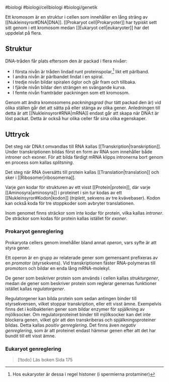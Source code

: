 #biologi #biologi/cellbiologi #biologi/genetik

Ett kromosom är en struktur i cellen som innehåller en lång sträng av [[Nukleinsyror#DNA|DNA]]. [[Prokaryot cell|Prokaryoter]] har typiskt sett sitt genom i ett kromosom medan [[Eukaryot cell|eukaryoter]] har det uppdelat på flera.

## Struktur
DNA-tråden får plats eftersom den är packad i flera nivåer:
- I första nivån är tråden lindad runt proteinspolar,[^1] likt ett pärlband.
- I andra nivån är pärlbandet lindat i en spiral.
- I tredje nivån bildar spiralen öglor och går fram och tillbaka.
- I fjärde nivån bildar den strängen en svängande kurva.
- I femte nivån framträder packningen som ett kromosom.

Genom att ändra kromosomens *packningsgrad* (hur tätt packad den är) vid olika ställen går det att sätta på eller stänga av olika gener. Anledningen till detta är att [[Nukleinsyror#RNA|mRNA]] endast går att skapa när DNA:t är löst packat. Detta är också hur olika celler får sina olika egenskaper.
## Uttryck
Det steg när DNA:t omvandlas till RNA kallas [[Transkription|transkription]]. Under transkriptionen bildas först en form av RNA som innehåller både introner och exoner. För att bilda färdigt mRNA klipps intronerna bort genom en process som kallas *splitsning*.

Det steg när RNA översätts till protein kallas [[Translation|translation]] och sker i [[Ribosomer|ribosomerna]].

Varje *gen* kodar för strukturen av ett visst [[Protein|protein]], där varje [[Aminosyra|aminosyra]] i proteinet i sin tur kodas av ett [[Nukleinsyror#Kodon|kodon]] (*triplett*, sekvens av tre kvävebaser). Kodon kan också koda för tre stoppkoder som avbryter translationen.

Inom genomet finns sträckor som inte kodar för protein, vilka kallas *introner*. De sträckor som kodas för protein kallas istället för *exoner*.
### Prokaryot genreglering
Prokaryota cellers genom innehåller bland annat *operon*, vars syfte är att styra gener.

Ett operon är en grupp av relaterade gener som gemensamt prefixeras av en *promotor* (styrsekvens). Vid transkriptionen fäster RNA-polymeras till promotorn och bildar en enda lång mRNA-molekyl.

De gener som beskriver protein som används i cellen kallas *strukturgener*, medan de gener som beskriver protein som reglerar genernas funktioner istället kallas *regulatorgener*.

Regulatorgener kan bilda protein som sedan antingen binder till styrsekvensen, vilket stoppar transkription, eller ett visst ämne. Exempelvis finns det i kolibakterien gener som bildar enzymer för spjälkning av mjölksocker. Om regulatorproteinet binder till mjölksocker kan det inte blockera genen, vilket gör att den transkriberas och spjälkningsproteiner bildas. Detta kallas *positiv genreglering*. Det finns även *negativ genreglering*, som är att proteinet endast hämmar genen efter att det har bundit till ett visst ämne.
### Eukaryot genreglering

> [!todo] Läs boken
> Sida 175


[^1]: Hos eukaryoter är dessa i regel histoner (i spermierna protaminer)

